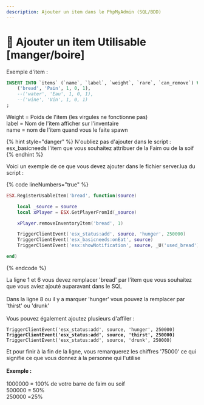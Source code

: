 ```yaml
---
description: Ajouter un item dans le PhpMyAdmin (SQL/BDD)
---
```


# 🍕 Ajouter un item Utilisable \[manger/boire]

Exemple d'item :&#x20;

```sql
INSERT INTO `items` (`name`, `label`, `weight`, `rare`, `can_remove`) VALUES
	('bread', 'Pain', 1, 0, 1),
	--('water', 'Eau', 1, 0, 1),
	--('wine', 'Vin', 1, 0, 1)
;
```

Weight = Poids de l'item (les virgules ne fonctionne pas)\
label = Nom de l'item afficher sur l'inventaire\
name = nom de l'item quand vous le faite spawn

{% hint style="danger" %}
N'oubliez pas d'ajouter dans le script : esx\_basicneeds l'item que vous souhaitez attribuer de la Faim ou de la soif
{% endhint %}

Voici un exemple de ce que vous devez ajouter dans le fichier server.lua du script :&#x20;

{% code lineNumbers="true" %}
```lua
ESX.RegisterUsableItem('bread', function(source)

	local _source = source
    local xPlayer = ESX.GetPlayerFromId(_source)

	xPlayer.removeInventoryItem('bread', 1)

	TriggerClientEvent('esx_status:add', source, 'hunger', 250000)
	TriggerClientEvent('esx_basicneeds:onEat', source)
	TriggerClientEvent('esx:showNotification', source, _U('used_bread'))

end)
```
{% endcode %}

La ligne 1 et 6 vous devez remplacer 'bread' par l'item que vous souhaitez que vous aviez ajouté auparavant dans le SQL\
\
Dans la ligne 8 ou il y a marquer 'hunger' vous pouvez la remplacer par 'thirst' ou 'drunk'\
\
Vous pouvez également ajoutez plusieurs d'affiler  :&#x20;

<pre class="language-lua"><code class="lang-lua">TriggerClientEvent('esx_status:add', source, 'hunger', 250000)
<strong>TriggerClientEvent('esx_status:add', source, 'thirst', 250000)
</strong>TriggerClientEvent('esx_status:add', source, 'drunk', 250000)
</code></pre>

Et pour finir à la fin de la ligne, vous remarquerez les chiffres '75000' ce qui signifie ce que vous donnez à la personne qui l'utilise\
\
**Exemple :** \
\
1000000 = 100% de votre barre de faim ou soif\
500000 = 50%\
250000 =25%
